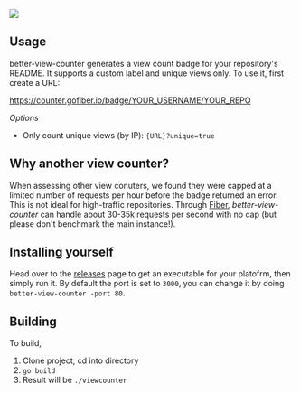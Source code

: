 ![](http://counter.gofiber.io/badge/hi019/better-view-counter)

## Usage
better-view-counter generates a view count badge for your repository's README. It supports a custom label and unique views only. To use it, first create a URL:

https://counter.gofiber.io/badge/YOUR_USERNAME/YOUR_REPO

*Options*
* Only count unique views (by IP): `{URL}?unique=true`


## Why another view counter?
When assessing other view conuters, we found they were capped at a limited number of requests per hour before the badge returned an error. This is not ideal for high-traffic repositories. Through [Fiber](https://gofiber.io), *better-view-counter* can handle about 30-35k requests per second with no cap (but please don't benchmark the main instance!).

## Installing yourself
Head over to the [releases](https://github.com/hi019/better-view-counter/releases) page to get an executable for your platofrm, then simply run it. By default the port is set to `3000`, you can change it by doing `better-view-counter -port 80`.

## Building 
To build,
1. Clone project, cd into directory
2. `go build`
3. Result will be `./viewcounter`
